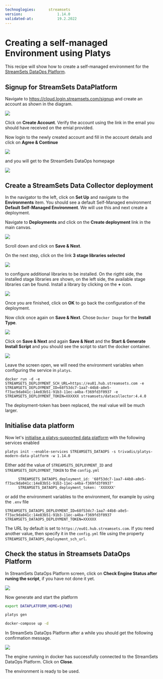 ```yaml
---
technoglogies:      streamsets
version:				1.14.0
validated-at:			19.2.2022
---
```


# Creating a self-managed Environment using Platys

This recipe will show how to create a self-managed environment for the [StreamSets DataOps Platform](https://streamsets.com/products/dataops-platform/). 

## Signup for StreamSets DataPlatform 

Navigate to <https://cloud.login.streamsets.com/signup> and create an account as shown in the diagram. 

![](images/create-account.png)

Click on **Create Account**. Verify the account using the link in the email you should have received on the emial provided. 

Now login to the newly created account and fill in the account details and click on **Agree & Continue**

![](images/account-details.png)

and you will get to the StreamSets DataOps homepage

![](images/homepage.png)

## Create a StreamSets Data Collector deployment

In the navigator to the left, click on **Set Up** and navigate to the **Environments** item. You should see a default Self-Managed environment **Default Self-Managed Environment**. We will use this and next create a deployment. 

Navigate to **Deployments** and click on the **Create deployment** link in the main canvas.

![](images/new-deployment.png)

Scroll down and click on **Save & Next**.

On the next step, click on the link **3 stage libraries selected**

![](images/new-deployment-1.png)

to configure additional libraries to be installed. On the rigtht side, the installed stage libraries are shown, on the left side, the available stage libraries can be found. Install a library by clicking on the **+** icon.

![](images/new-deployment-1a.png)

Once you are finished, click on **OK** to go back the configuration of the deployment.

Now click once again on **Save & Next**. Chose `Docker Image` for the **Install Type**. 

![](images/new-deployment-2.png)

Click on **Save & Next** and again **Save & Next** and the **Start & Generate Install Script** and you should see the script to start the docker container.

![](images/new-deployment-3.png)

Leave the screen open, we will need the environment variables when configuring the service in `platys`.

```
docker run -d -e STREAMSETS_DEPLOYMENT_SCH_URL=https://eu01.hub.streamsets.com -e STREAMSETS_DEPLOYMENT_ID=68f53dc7-1aa7-44b8-a8e5-f73ac9da041c:14e83b51-91b3-11ec-a4ba-f369fd3f0937 -e STREAMSETS_DEPLOYMENT_TOKEN=XXXXXX streamsets/datacollector:4.4.0
```

The deployment-token has been replaced, the real value will be much larger.

## Initialise data platform

Now let's [initialise a platys-supported data platform](../documentation/getting-started) with the following services enabled

```
platys init --enable-services STREAMSETS_DATAOPS -s trivadis/platys-modern-data-platform -w 1.14.0
```

Either add the value of `STREAMSETS_DEPLOYMENT_ID` and `STREAMSETS_DEPLOYMENT_TOKEN` to the `config.yml`

```
      STREAMSETS_DATAOPS_deployment_id: '68f53dc7-1aa7-44b8-a8e5-f73ac9da041c:14e83b51-91b3-11ec-a4ba-f369fd3f0937'
      STREAMSETS_DATAOPS_deployment_token: 'XXXXXX'
```

or add the environment variables to the environment, for example by using the `.env` file

```
STREAMSETS_DATAOPS_DEPLOYMENT_ID=68f53dc7-1aa7-44b8-a8e5-f73ac9da041c:14e83b51-91b3-11ec-a4ba-f369fd3f0937
STREAMSETS_DATAOPS_DEPLOYMENT_TOKEN=XXXXXX
```

The URL by default is set to `https://eu01.hub.streamsets.com`. If you need another value, then specify it in the `config.yml` file using the property `STREAMSETS_DATAOPS_deployment_sch_url`.

## Check the status in Streamsets DataOps Platform

In StreamSets DataOps Platform screen, click on **Check Engine Status after runing the script**, if you have not done it yet. 

![](images/new-deployment-4.png)

Now generate and start the platform

```bash
export DATAPLATFORM_HOME=${PWD}

platys gen

docker-compose up -d
```

In StreamSets DataOps Platform after a while you should get the following confirmation message.

![](images/new-deployment-5.png)

The engine running in docker has successfully connected to the StreamSets DataOps Platform. Click on **Close**.

The environment is ready to be used.
